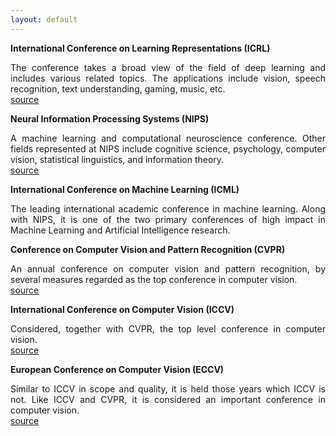 ```yaml
---
layout: default
---
```


<strong>International Conference on Learning Representations (ICRL)</strong>
<p align="justify">
The conference takes a broad view of the field of deep learning and includes various related topics.
The applications include vision, speech recognition, text understanding, gaming, music, etc.<br />
<a href="http://www.iclr.cc/doku.php?id=ICLR2018:main&redirect=1"> source </a>
</p>

<strong>Neural Information Processing Systems (NIPS)</strong>
<p align="justify">
A machine learning and computational neuroscience conference.
Other fields represented at NIPS include cognitive science, psychology, computer vision, statistical linguistics, and information theory.<br />
<a href="https://en.wikipedia.org/wiki/Conference_on_Neural_Information_Processing_Systems"> source </a>
</p>

<strong>International Conference on Machine Learning (ICML)</strong>
<p align="justify">
The leading international academic conference in machine learning.
Along with NIPS, it is one of the two primary conferences of high impact in Machine Learning and Artificial Intelligence research.
</p>

<strong>Conference on Computer Vision and Pattern Recognition (CVPR)</strong>
<p align="justify">
An annual conference on computer vision and pattern recognition, by several measures regarded as the top conference in computer vision.<br />
<a href="https://en.wikipedia.org/wiki/Conference_on_Computer_Vision_and_Pattern_Recognition"> source </a>
</p>

<strong>International Conference on Computer Vision (ICCV)</strong>
<p align="justify">
Considered, together with CVPR, the top level conference in computer vision.<br />
<a href="https://en.wikipedia.org/wiki/International_Conference_on_Computer_Vision"> source </a>
</p>

<strong>European Conference on Computer Vision (ECCV)</strong>
<p align="justify">
Similar to ICCV in scope and quality, it is held those years which ICCV is not.
Like ICCV and CVPR, it is considered an important conference in computer vision.<br />
<a href="https://en.wikipedia.org/wiki/European_Conference_on_Computer_Vision"> source </a>
</p>
